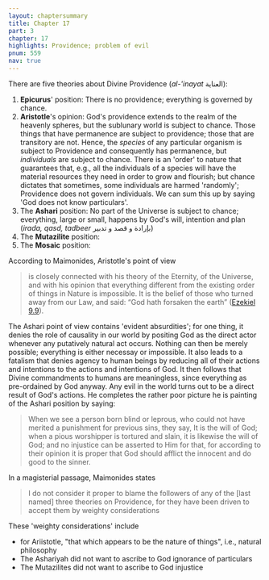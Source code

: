 ```yaml
---
layout: chaptersummary
title: Chapter 17
part: 3
chapter: 17
highlights: Providence; problem of evil
pnum: 559
nav: true
---
```


There are five theories about Divine Providence (_al-'inayat_ العناية):

1. **Epicurus**' position: There is no providence; everything is governed by chance.
2. **Aristotle**'s opinion: God's providence extends to the realm of the heavenly spheres, but the sublunary world is subject to chance. Those things that have permanence are subject to providence; those that are transitory are not. Hence, the _species_ of any particular organism is subject to Providence and consequently has permanence, but _individuals_ are subject to chance. There is an 'order' to nature that guarantees that, e.g., all the individuals of a species will have the material resources they need in order to grow and flourish; but chance dictates that sometimes, some individuals are harmed 'randomly'; Providence does not govern individuals. We can sum this up by saying 'God does not know particulars'.
3. The **Ashari** position: No part of the Universe is subject to chance; everything, large or small, happens by God's will, intention and plan (_irada, qasd, tadbeer_ بإرادة و قصد و تدبير)
4. The **Mutazilite** position:
5. The **Mosaic** position:

According to Maimonides, Aristotle's point of view 
> is closely connected with his theory of the Eternity, of the Universe, and with his opinion that everything different from the existing order of things in Nature is impossible. It is the belief of those who turned away from our Law, and said: “God hath forsaken the earth” ([Ezekiel 9.9](https://www.sefaria.org/Ezekiel.9.9)).

The Ashari point of view contains 'evident absurdities'; for one thing, it denies the role of causality in our world by positing God as the direct actor whenever any putatively natural act occurs. Nothing can then be merely possible; everything is either necessay or impossible. It also leads to a fatalism that denies agency to human beings by reducing all of their actions and intentions to the actions and intentions of God. It then follows that Divine commandments to humans are meaningless, since everything as pre-ordained by God anyway. Any evil in the world turns out to be a direct result of God's actions. He completes the rather poor picture he is painting of the Ashari position by saying:
> When we see a person born blind or leprous, who could not have merited a punishment for previous sins, they say, It is the will of God; when a pious worshipper is tortured and slain, it is likewise the will of God; and no injustice can be asserted to Him for that, for according to their opinion it is proper that God should afflict the innocent and do good to the sinner.

In a magisterial passage, Maimonides states 
> I do not consider it proper to blame the followers of any of the [last named] three theories on Providence, for they have been driven to accept them by weighty considerations

These 'weighty considerations' include
- for Ariistotle, "that which appears to be the nature of things", i.e., natural philosophy
- The Ashariyah did not want to ascribe to God ignorance of particulars
- The Mutazilites did not want to ascribe to God injustice
